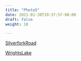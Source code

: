 ```yaml
---
title: "Photo5"
date: 2021-01-30T19:37:57-08:00
draft: false
weight: 10

---
```


<a target="_blank" href="/wom/static/maps/SilverforkRoad.pdf">SilverforkRoad</a> 

<a target="_blank" href="/wom/static/maps/WrightsLake.pdf">WrightsLake</a> 


